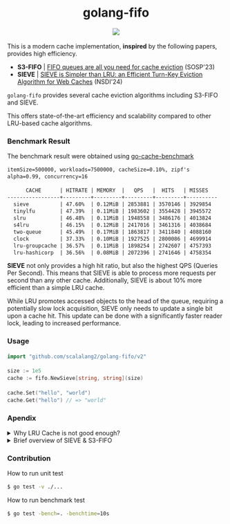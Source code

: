 <h1 align="center">golang-fifo</h1>
<p align="center">
    <a href="https://opensource.org/licenses/MIT"><img src="https://img.shields.io/badge/license-MIT-_red.svg"></a>
</p>

This is a modern cache implementation, **inspired** by the following papers, provides high efficiency.

- **S3-FIFO** | [FIFO queues are all you need for cache eviction](https://dl.acm.org/doi/10.1145/3600006.3613147) (SOSP'23)
- **SIEVE** | [SIEVE is Simpler than LRU: an Efficient Turn-Key Eviction Algorithm for Web Caches](https://junchengyang.com/publication/nsdi24-SIEVE.pdf) (NSDI'24)

`golang-fifo` provides several cache eviction algorithms including S3-FIFO and SIEVE.

This offers state-of-the-art efficiency and scalability compared to other LRU-based cache algorithms.

### Benchmark Result
The benchmark result were obtained using [go-cache-benchmark](https://github.com/scalalang2/go-cache-benchmkark)

```
itemSize=500000, workloads=7500000, cacheSize=0.10%, zipf's alpha=0.99, concurrency=16

      CACHE      | HITRATE | MEMORY  |   QPS   |  HITS   | MISSES   
-----------------+---------+---------+---------+---------+----------
  sieve          | 47.60%  | 0.12MiB | 2853881 | 3570146 | 3929854  
  tinylfu        | 47.39%  | 0.11MiB | 1983602 | 3554428 | 3945572  
  slru           | 46.48%  | 0.11MiB | 1948558 | 3486176 | 4013824  
  s4lru          | 46.15%  | 0.12MiB | 2417016 | 3461316 | 4038684  
  two-queue      | 45.49%  | 0.17MiB | 1863817 | 3411840 | 4088160  
  clock          | 37.33%  | 0.10MiB | 1927525 | 2800086 | 4699914  
  lru-groupcache | 36.57%  | 0.11MiB | 1898254 | 2742607 | 4757393  
  lru-hashicorp  | 36.56%  | 0.08MiB | 2072396 | 2741646 | 4758354 
```

**SIEVE** not only provides a high hit ratio, but also the highest QPS (Queries Per Second). 
This means that SIEVE is able to process more requests per second than any other cache. 
Additionally, SIEVE is about 10% more efficient than a simple LRU cache. 

While LRU promotes accessed objects to the head of the queue, 
requiring a potentially slow lock acquisition, 
SIEVE only needs to update a single bit upon a cache hit. 
This update can be done with a significantly faster reader lock, leading to increased performance.

### Usage
```go
import "github.com/scalalang2/golang-fifo/v2"

size := 1e5
cache := fifo.NewSieve[string, string](size)

cache.Set("hello", "world")
cache.Get("hello") // => "world"
```

### Apendix

<details>
<summary>Why LRU Cache is not good enough?</summary>

- LRU is often implemented with a doubly linked list and a hash table, requiring two pointers per cache entry,
  which becomes large overhead when the object is small.
- It promotes objects to the head of the queue upon cache hit, which performs at least six random memory accesses
  protected by lock, which limits the scalability.
</details>

<details>
<summary>Brief overview of SIEVE & S3-FIFO</summary>

Various workloads typically follows **Power law distribution (e.g. Zipf's law)** as shown in the following figure.

![zipflaw_discovered_by_realworld](./docs/zipf_law_discovered_by_realworld_traces.png)

The analysis reveals that most requests are "one-hit-wonders", which means it's accessed only once.
Consequently, a cache eviction strategy should quickly remove most objects after insertion.

**S3-FIFO** and **SIEVE** achieves this goal with simplicity, efficiency, and scalability using simple FIFO queue only.

![s3-fifo-is-powerful-algorithm](./docs/graphs_shows_s3_fifo_is_powerful.png)
</details>

### Contribution
How to run unit test
```bash
$ go test -v ./...
```

How to run benchmark test
```bash
$ go test -bench=. -benchtime=10s
```
